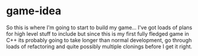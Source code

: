 # game-idea
So this is where I'm going to start to build my game... I've got loads of plans for high level stuff to include but since this is my first fully fledged game in C++ its probably going to take longer than normal development, go through loads of refactoring and quite possibly multiple clonings before I get it right. 
